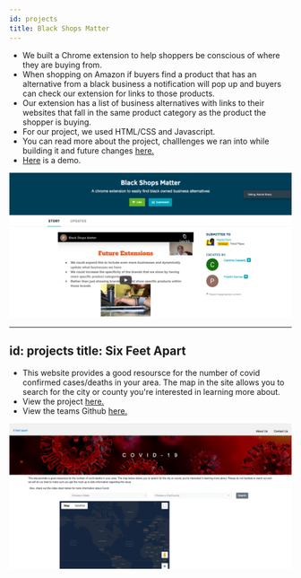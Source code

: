 ```yaml
---
id: projects
title: Black Shops Matter
---
```


- We built a Chrome extension to help shoppers be conscious of where they are buying from.
- When shopping on Amazon if buyers find a product that has an alternative from a black business a notification will pop up and buyers can check our extension for links to those products.
- Our extension has a list of business alternatives with links to their websites that fall in the same product category as the product the shopper is buying.
- For our project, we used HTML/CSS and Javascript.
- You can read more about the project, challlenges we ran into while building it and future changes [here.](https://docs.google.com/presentation/d/1SsXq68EMiDunt8VGsOBnhI-uVWWspX28yRIxlouO5MI/edit#slide=id.g8dba9aa359_1_393)
- [Here](https://youtu.be/RQSi5_Lzzu8) is a demo.

![BlackShopsMatter picture](./assets/BlackShopsMatter.png)


---
id: projects
title: Six Feet Apart
---

- This website provides a good resoursce for the number of covid confirmed cases/deaths in your area. The map in the site allows you to search for the city or county you're interested in learning more about.
- View the project [here.](https://summer20-sps-16.uc.r.appspot.com/)
- View the teams Github [here.](https://github.com/Team-16-SPS-SM20/sps-group-project-team16)

![6FeetApart picture](./assets/6FeetApart.png)

